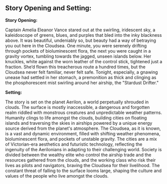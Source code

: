 ## Story Opening and Setting:

**Story Opening:**

Captain Amelia Eleanor Vance stared out at the swirling, iridescent sky, a kaleidoscope of greens, blues, and purples that bled into the inky blackness above. It was beautiful, undeniably so, but beauty had a way of betraying you out here in the Cloudsea. One minute, you were serenely drifting through pockets of bioluminescent flora, the next you were caught in a gravity vortex, tumbling towards the jagged, unseen islands below. Her knuckles, white against the worn leather of the control stick, tightened just a fraction. She’d flown this treacherous route a hundred times, but the Cloudsea never felt familiar, never felt safe. Tonight, especially, a gnawing unease had settled in her stomach, a premonition as thick and clinging as the phosphorescent mist swirling around her airship, the "Stardust Drifter."

**Setting:**

The story is set on the planet Aerilon, a world perpetually shrouded in clouds. The surface is mostly inaccessible, a dangerous and forgotten realm riddled with monstrous creatures and unpredictable weather patterns. Humanity clings to life amongst the clouds, building cities on floating islands and traversing the skies in airships powered by a unique energy source derived from the planet's atmosphere. The Cloudsea, as it is known, is a vast and dynamic environment, filled with shifting weather phenomena, bioluminescent flora, and pockets of unstable gravity. The cities are a mix of Victorian-era aesthetics and futuristic technology, reflecting the ingenuity of the Aerilonians in adapting to their challenging world. Society is divided between the wealthy elite who control the airship trade and the resources gathered from the clouds, and the working class who risk their lives as pilots and navigators, braving the Cloudsea for their livelihood. The constant threat of falling to the surface looms large, shaping the culture and values of the people who live amongst the clouds.
